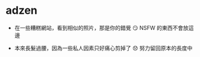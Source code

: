 # adzen

* 在一些糟糕網站，看到相似的照片，那是你的錯覺 :smirk: NSFW 的東西不會放這邊

* 本來長髮過腰，因為一些私人因素只好痛心剪掉了 :disappointed: 努力留回原本的長度中